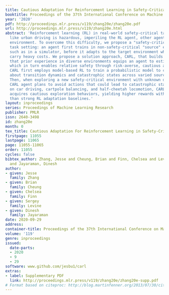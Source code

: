```yaml
---
title: Cautious Adaptation For Reinforcement Learning in Safety-Critical Settings
booktitle: Proceedings of the 37th International Conference on Machine Learning
year: '2020'
pdf: http://proceedings.mlr.press/v119/zhang20e/zhang20e.pdf
url: http://proceedings.mlr.press/v119/zhang20e.html
abstract: 'Reinforcement learning (RL) in real-world safety-critical target settings
  like urban driving is hazardous, imperiling the RL agent, other agents, and the
  environment. To overcome this difficulty, we propose a "safety-critical adaptation"
  task setting: an agent first trains in non-safety-critical "source" environments
  such as in a simulator, before it adapts to the target environment where failures
  carry heavy costs. We propose a solution approach, CARL, that builds on the intuition
  that prior experience in diverse environments equips an agent to estimate risk,
  which in turn enables relative safety through risk-averse, cautious adaptation.
  CARL first employs model-based RL to train a probabilistic model to capture uncertainty
  about transition dynamics and catastrophic states across varied source environments.
  Then, when exploring a new safety-critical environment with unknown dynamics, the
  CARL agent plans to avoid actions that could lead to catastrophic states. In experiments
  on car driving, cartpole balancing, and half-cheetah locomotion, CARL successfully
  acquires cautious exploration behaviors, yielding higher rewards with fewer failures
  than strong RL adaptation baselines.'
layout: inproceedings
series: Proceedings of Machine Learning Research
publisher: PMLR
issn: 2640-3498
id: zhang20e
month: 0
tex_title: Cautious Adaptation For Reinforcement Learning in Safety-Critical Settings
firstpage: 11055
lastpage: 11065
page: 11055-11065
order: 11055
cycles: false
bibtex_author: Zhang, Jesse and Cheung, Brian and Finn, Chelsea and Levine, Sergey
  and Jayaraman, Dinesh
author:
- given: Jesse
  family: Zhang
- given: Brian
  family: Cheung
- given: Chelsea
  family: Finn
- given: Sergey
  family: Levine
- given: Dinesh
  family: Jayaraman
date: 2020-09-29
address: 
container-title: Proceedings of the 37th International Conference on Machine Learning
volume: '119'
genre: inproceedings
issued:
  date-parts:
  - 2020
  - 9
  - 29
software: www.github.com/jesbu1/carl
extras:
- label: Supplementary PDF
  link: http://proceedings.mlr.press/v119/zhang20e/zhang20e-supp.pdf
# Format based on citeproc: http://blog.martinfenner.org/2013/07/30/citeproc-yaml-for-bibliographies/
---
```

